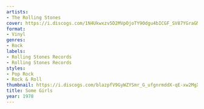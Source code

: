 ```yaml
---
artists:
- The Rolling Stones
cover: https://i.discogs.com/1N4Ukwxzv5D2MVpOjoTY9Odgu4bICGF_SV87YGraGMk/rs:fit/g:sm/q:90/h:595/w:600/czM6Ly9kaXNjb2dz/LWRhdGFiYXNlLWlt/YWdlcy9SLTY2MjU2/Mi0xNDM4NDQ0Njc1/LTU1NDkuanBlZw.jpeg
format:
- Vinyl
genres:
- Rock
labels:
- Rolling Stones Records
- Rolling Stones Records
styles:
- Pop Rock
- Rock & Roll
thumbnail: https://i.discogs.com/blazpfV9GyWZYSmr_G_ufgnrmddX-qE-xw2MgX-jo5U/rs:fit/g:sm/q:40/h:150/w:150/czM6Ly9kaXNjb2dz/LWRhdGFiYXNlLWlt/YWdlcy9SLTY2MjU2/Mi0xNDM4NDQ0Njc1/LTU1NDkuanBlZw.jpeg
title: Some Girls
year: 1978
---
```

